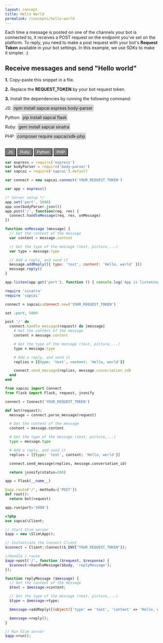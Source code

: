 ```yaml
---
layout: concept
title: Hello World
permalink: /concepts/hello-world
---
```


<style>
  .language-javascript,
  .language-python,
  .language-ruby,
  .language-php {
    display: none;
  }

  .highlight {
    padding: 0.5rem;
  }

  .snippet-tab {
    padding: 0.2rem 0.5rem;
    border-top-left-radius: 3px;
    border-top-right-radius: 3px;
    background-color: grey;
    color: white;
    cursor: pointer;
  }

  .snippet-tab-active {
    background-color: #002b36;
  }

  .snippet-active {
    display: block !important;
  }

  .code {
    background-color: lightgrey;
    padding: 0.2rem;
    border-radius: 3px;
  }
</style>

Each time a message is posted on one of the channels your bot is connected to, it receives a POST request on the endpoint you've set on the platform.
To reply, you need to make a post request with your bot's **Request Token** available in your bot settings.
In this example, we use SDKs to make it simpler. :)

## Receive messages and send "Hello world"

**1.** Copy-paste this snippet in a file.

**2.** Replace the **REQUEST_TOKEN** by your bot request token.

**3.** Install the dependencies by running the following command:

JS:
<span class="code">npm install sapcai express body-parser</span>

Python:
<span class="code">pip install sapcai flask</span>

Ruby:
<span class="code">gem install sapcai sinatra</span>

PHP:
<span class="code">composer require sapcai/sdk-php</span>

<br/>

<script>
  function activateHelloSnippet(language) {
    document.querySelectorAll(".snippet-tab")
      .forEach(elem => elem.classList.remove("snippet-tab-active"));
    document.getElementById(`hello-snippet-${language}`).classList.add("snippet-tab-active")

    for (const lng of ["javascript", "ruby", "python", "php"]) {
      if (lng === language) {
        document.querySelector(`.language-${language}`).classList.add("snippet-active")
      } else {
        document.querySelector(`.language-${lng}`).classList.remove("snippet-active")
      }
    }
  };

  document.addEventListener("DOMContentLoaded", () => {
    activateHelloSnippet("javascript")
  });
</script>

<div id="hello-snippet-container">
  <div class="snippet-tabs">
    <button onclick="activateHelloSnippet('javascript')" id="hello-snippet-javascript" class="snippet-tab">JS</button>
    <button onclick="activateHelloSnippet('ruby')" id="hello-snippet-ruby" class="snippet-tab">Ruby</button>
    <button onclick="activateHelloSnippet('python')" id="hello-snippet-python" class="snippet-tab">Python</button>
    <button onclick="activateHelloSnippet('php')" id="hello-snippet-php" class="snippet-tab">PHP</button>
  </div>
</div>

~~~ javascript
var express = require('express')
var bodyParser = require('body-parser')
var sapcai = require('sapcai').default

var connect = new sapcai.connect('YOUR_REQUEST_TOKEN')

var app = express()

/* Server setup */
app.set('port', 5000)
app.use(bodyParser.json())
app.post('/', function(req, res) {
  connect.handleMessage(req, res, onMessage)
})

function onMessage (message) {
  // Get the content of the message
  var content = message.content

  // Get the type of the message (text, picture,...)
  var type = message.type

  // Add a reply, and send it
  message.addReply([{ type: 'text', content: 'Hello, world' }])
  message.reply()
}

app.listen(app.get('port'), function () { console.log('App is listening on port ' + app.get('port')) })
~~~

~~~ ruby
require 'sinatra'
require 'sapcai'

connect = sapcai::Connect.new('YOUR_REQUEST_TOKEN')

set :port, 5000

post '/' do
  connect.handle_message(request) do |message|
    # Get the content of the message
    content = message.content

    # Get the type of the message (text, picture,...)
    type = message.type

    # Add a reply, and send it
    replies = [{type: 'text', content: 'Hello, world'}]

    connect.send_message(replies, message.conversation_id)
  end
end
~~~

~~~ python
from sapcai import Connect
from flask import Flask, request, jsonify

connect = Connect('YOUR_REQUEST_TOKEN')

def bot(request):
  message = connect.parse_message(request)

  # Get the content of the message
  content = message.content

  # Get the type of the message (text, picture,...)
  type = message.type

  # Add a reply, and send it
  replies = [{type: 'text', content: 'Hello, world'}]

  connect.send_message(replies, message.conversation_id)

  return jsonify(status=200)

app = Flask(__name__)

@app.route('/', methods=['POST'])
def root():
  return bot(request)

app.run(port='5000')
~~~

~~~ php
<?php
use sapcai\Client;

// Start Slim server
$app = new \Slim\App();

// Instantiate the Connect Client
$connect = Client::Connect($_ENV["YOUR_REQUEST_TOKEN"]);

//Handle / route
$app->post('/', function ($request, $response) {
  $connect->handleMessage($body, 'replyMessage');
});

function replyMessage ($message) {
  // Get the content of the message
  $text = $message->content;

  // Get the type of the message (text, picture,...)
  $type = $message->type;

  $message->addReply([(object)['type' => 'text', 'content' => 'Hello, world']]);

  $message->reply();
}

// Run Slim server
$app->run();
~~~
